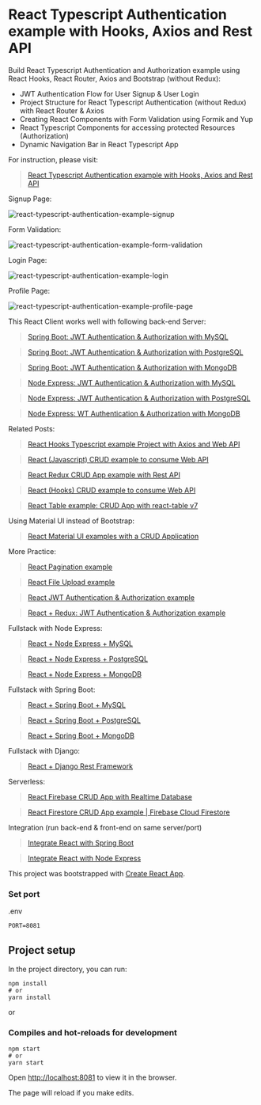 # React Typescript Authentication example with Hooks, Axios and Rest API

Build React Typescript Authentication and Authorization example using React Hooks, React Router, Axios and Bootstrap (without Redux):
- JWT Authentication Flow for User Signup & User Login
- Project Structure for React Typescript Authentication (without Redux) with React Router & Axios
- Creating React Components with Form Validation using Formik and Yup
- React Typescript Components for accessing protected Resources (Authorization)
- Dynamic Navigation Bar in React Typescript App

For instruction, please visit:
> [React Typescript Authentication example with Hooks, Axios and Rest API](https://bezkoder.com/react-typescript-authentication-example/)

Signup Page:

![react-typescript-authentication-example-signup](react-typescript-authentication-example-signup.png)

Form Validation:

![react-typescript-authentication-example-form-validation](react-typescript-authentication-example-form-validation.png)

Login Page:

![react-typescript-authentication-example-login](react-typescript-authentication-example-login.png)

Profile Page:

![react-typescript-authentication-example-profile-page](react-typescript-authentication-example-profile-page.png)

This React Client works well with following back-end Server:
> [Spring Boot: JWT Authentication & Authorization with MySQL](https://bezkoder.com/spring-boot-jwt-authentication/)

> [Spring Boot: JWT Authentication & Authorization with PostgreSQL](https://www.bezkoder.com/spring-boot-security-postgresql-jwt-authentication/)

> [Spring Boot: JWT Authentication & Authorization with MongoDB](https://bezkoder.com/spring-boot-jwt-auth-mongodb/)

> [Node Express: JWT Authentication & Authorization with MySQL](https://bezkoder.com/node-js-jwt-authentication-mysql/)

> [Node Express: JWT Authentication & Authorization with PostgreSQL](https://bezkoder.com/node-js-jwt-authentication-postgresql/)

> [Node Express: WT Authentication & Authorization with MongoDB](https://bezkoder.com/node-js-mongodb-auth-jwt/)

Related Posts:
> [React Hooks Typescript example Project with Axios and Web API](https://bezkoder.com/react-typescript-api-call/)

> [React (Javascript) CRUD example to consume Web API](https://bezkoder.com/react-crud-web-api/)

> [React Redux CRUD App example with Rest API](https://bezkoder.com/react-redux-crud-example/)

> [React (Hooks) CRUD example to consume Web API](https://bezkoder.com/react-hooks-crud-axios-api/)

> [React Table example: CRUD App with react-table v7](https://bezkoder.com/react-table-example-hooks-crud/)

Using Material UI instead of Bootstrap:
> [React Material UI examples with a CRUD Application](https://bezkoder.com/react-material-ui-examples-crud/)

More Practice:
> [React Pagination example](https://bezkoder.com/react-pagination-material-ui/)

> [React File Upload example](https://bezkoder.com/react-file-upload-axios/)

> [React JWT Authentication & Authorization example](https://bezkoder.com/react-jwt-auth/)

> [React + Redux: JWT Authentication & Authorization example](https://bezkoder.com/react-redux-jwt-auth/)

Fullstack with Node Express:
> [React + Node Express + MySQL](https://bezkoder.com/react-node-express-mysql/)

> [React + Node Express + PostgreSQL](https://bezkoder.com/react-node-express-postgresql/)

> [React + Node Express + MongoDB](https://bezkoder.com/react-node-express-mongodb-mern-stack/)

Fullstack with Spring Boot:
> [React + Spring Boot + MySQL](https://bezkoder.com/react-spring-boot-crud/)

> [React + Spring Boot + PostgreSQL](https://bezkoder.com/spring-boot-react-postgresql/)

> [React + Spring Boot + MongoDB](https://bezkoder.com/react-spring-boot-mongodb/)

Fullstack with Django:

> [React + Django Rest Framework](https://bezkoder.com/django-react-axios-rest-framework/)

Serverless:
> [React Firebase CRUD App with Realtime Database](https://bezkoder.com/react-firebase-crud/)

> [React Firestore CRUD App example | Firebase Cloud Firestore](https://bezkoder.com/react-firestore-crud/)

Integration (run back-end & front-end on same server/port)
> [Integrate React with Spring Boot](https://bezkoder.com/integrate-reactjs-spring-boot/)

> [Integrate React with Node Express](https://bezkoder.com/integrate-react-express-same-server-port/)


This project was bootstrapped with [Create React App](https://github.com/facebook/create-react-app).

### Set port
.env
```
PORT=8081
```

## Project setup

In the project directory, you can run:

```
npm install
# or
yarn install
```

or

### Compiles and hot-reloads for development

```
npm start
# or
yarn start
```

Open [http://localhost:8081](http://localhost:8081) to view it in the browser.

The page will reload if you make edits.
